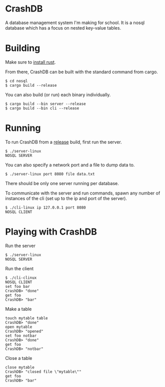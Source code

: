 # CrashDB
A database management system I'm making for school.
It is a nosql database which has a focus on nested key-value tables.

# Building
Make sure to [install rust](https://www.rust-lang.org/tools/install).

From there, CrashDB can be built with the standard command from cargo.
```
$ cd nosql
$ cargo build --release
```

You can also build (or run) each binary individually.
```
$ cargo build --bin server --release
$ cargo build --bin cli --release
```

# Running
To run CrashDB from a [release](https://github.com/EIG520/CrashDB/releases/) build, first run the server.
```
$ ./server-linux
NOSQL SERVER
```
You can also specify a network port and a file to dump data to.
```
$ ./server-linux port 8080 file data.txt
```
There should be only one server running per database.

To communicate with the server and run commands, spawn any number of instances of the cli (set up to the ip and port of the server).
```
$ ./cli-linux ip 127.0.0.1 port 8080
NOSQL CLIENT
```

# Playing with CrashDB

Run the server
```
$ ./server-linux
NOSQL SERVER
```
Run the client
```
$ ./cli-clinux
NOSQL CLIENT
set foo bar
CrashDB> "done"
get foo
CrashDB> "bar"
```
Make a table
```
touch mytable table
CrashDB> "done"
open mytable
CrashDB> "opened"
set foo notbar
CrashDB> "done"
get foo
CrashDB> "notbar"
```
Close a table
```
close mytable
CrashDB> "closed file \"mytable\""
get foo
CrashDB> "bar"
```



